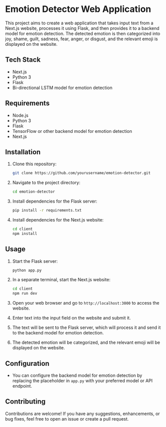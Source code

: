 # Emotion Detector Web Application

This project aims to create a web application that takes input text from a Next.js website, processes it using Flask, and then provides it to a backend model for emotion detection. The detected emotion is then categorized into joy, shame, guilt, sadness, fear, anger, or disgust, and the relevant emoji is displayed on the website.

## Tech Stack

- Next.js
- Python 3
- Flask
- Bi-directional LSTM model for emotion detection

## Requirements

- Node.js
- Python 3
- Flask
- TensorFlow or other backend model for emotion detection
- Next.js

## Installation

1. Clone this repository:

   ```bash
   git clone https://github.com/yourusername/emotion-detector.git
   ```

2. Navigate to the project directory:

   ```bash
   cd emotion-detector
   ```

3. Install dependencies for the Flask server:

   ```bash
   pip install -r requirements.txt
   ```

4. Install dependencies for the Next.js website:

   ```bash
   cd client
   npm install
   ```

## Usage

1. Start the Flask server:

   ```bash
   python app.py
   ```

2. In a separate terminal, start the Next.js website:

   ```bash
   cd client
   npm run dev
   ```

3. Open your web browser and go to `http://localhost:3000` to access the website.

4. Enter text into the input field on the website and submit it.

5. The text will be sent to the Flask server, which will process it and send it to the backend model for emotion detection.

6. The detected emotion will be categorized, and the relevant emoji will be displayed on the website.

## Configuration

- You can configure the backend model for emotion detection by replacing the placeholder in `app.py` with your preferred model or API endpoint.

## Contributing

Contributions are welcome! If you have any suggestions, enhancements, or bug fixes, feel free to open an issue or create a pull request.
